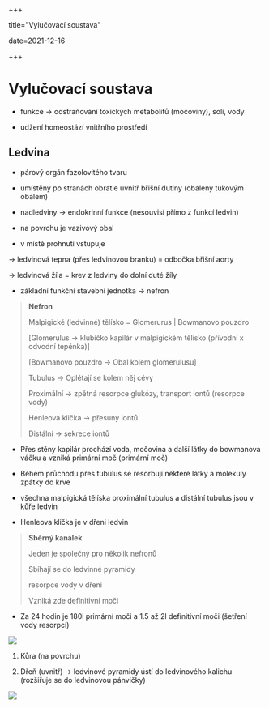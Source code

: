 +++

title="Vylučovací soustava"

date=2021-12-16

+++

# Vylučovací soustava

- funkce $\to$ odstraňování toxických metabolitů (močoviny), solí, vody

- udžení homeostází vnitřního prostředí

## Ledvina

- párový orgán fazolovitého tvaru

- umístěny po stranách obratle uvnitř břišní dutiny (obaleny tukovým obalem)

- nadledviny $\to$ endokrinní funkce (nesouvisí přímo z funkcí ledvin)

- na povrchu je vazivový obal

- v místě prohnutí vstupuje

$\to$ ledvinová tepna (přes ledvinovou branku) = odbočka břišní aorty

$\to$ ledvinová žíla = krev z ledviny do dolní duté žíly

- základní funkční stavební jednotka $\to$  nefron

> **Nefron** <br>
> 
> Malpigické (ledvinné) tělísko = Glomerurus | Bowmanovo pouzdro <br>
> 
> [Glomerulus $\to$ klubíčko kapilár v malpigickém tělísko (přívodní x odvodní tepénka)] <br>
> 
> [Bowmanovo pouzdro $\to$ Obal kolem glomerulusu] <br>
> 
> Tubulus $\to$ Oplétají se kolem něj cévy <br>
> 
> Proximální $\to$ zpětná resorpce glukózy, transport iontů (resorpce vody) <br>
> 
> Henleova klička $\to$ přesuny iontů <br>
> 
> Distální $\to$ sekrece iontů

- Přes stěny kapilár prochází voda, močovina a další látky do bowmanova váčku a vzniká primární moč (primární moč)

- Během průchodu přes tubulus se resorbují některé látky a molekuly zpátky do krve

- všechna malpigická tělíska proximální tubulus a distální tubulus jsou v kůře ledvin

- Henleova klička je v dřeni ledvin

> **Sběrný kanálek** <br>
> 
> Jeden je společný pro několik nefronů <br>
> 
> Sbíhají se do ledvinné pyramidy <br>
> 
> resorpce vody v dřeni <br>
> 
> Vzniká zde definitivní moči

- Za 24 hodin je 180l primární moči a 1.5 až 2l definitivní moči (šetření vody resorpcí)

![](https://lh3.googleusercontent.com/proxy/fbY-09SibclrBcSwD_Fvc9p7__k0e4412u3uBPuDWzMxyqay3zN_mCvzao2XwVKA_-tSlvw1oF4ltznTbXUIvbEt9ogLosZKldIZHz5FpA)

1. Kůra (na povrchu)

2. Dřeň (uvnitř) $\to$ ledvinové pyramidy ústí do ledvinového kalichu (rozšiřuje se do ledvinovou pánvičky) 

![](https://lh3.googleusercontent.com/proxy/VKOZoPLC3-fuagnA08Ohl6fGd5n6tD10-LW38jtfmZuGi355vbde4RKHIvYURJEYuNRh41uXe_lJOlzJGcK7ypzfB0_m51n-SF4iVnCcw4M)


